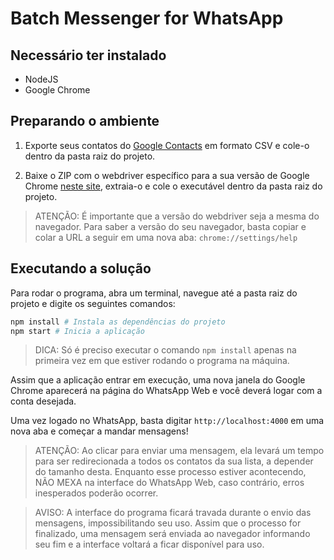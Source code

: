 # Batch Messenger for WhatsApp

## Necessário ter instalado

* NodeJS
* Google Chrome

## Preparando o ambiente

1. Exporte seus contatos do [Google Contacts](https://contacts.google.com) em formato CSV e cole-o dentro da pasta raiz do projeto.

2. Baixe o ZIP com o webdriver específico para a sua versão de Google Chrome [neste site](https://chromedriver.chromium.org/downloads), extraia-o e cole o executável dentro da pasta raiz do projeto.

> ATENÇÃO: É importante que a versão do webdriver seja a mesma do navegador. Para saber a versão do seu navegador, basta copiar e colar a URL a seguir em uma nova aba: ``chrome://settings/help``

## Executando a solução

Para rodar o programa, abra um terminal, navegue até a pasta raiz do projeto e digite os seguintes comandos:

```bash
npm install # Instala as dependências do projeto
npm start # Inicia a aplicação
```

> DICA: Só é preciso executar o comando ``npm install`` apenas na primeira vez em que estiver rodando o programa na máquina.

Assim que a aplicação entrar em execução, uma nova janela do Google Chrome aparecerá na página do WhatsApp Web e você deverá logar com a conta desejada.

Uma vez logado no WhatsApp, basta digitar ``http://localhost:4000`` em uma nova aba e começar a mandar mensagens!

> ATENÇÃO: Ao clicar para enviar uma mensagem, ela levará um tempo para ser redirecionada a todos os contatos da sua lista, a depender do tamanho desta. Enquanto esse processo estiver acontecendo, NÃO MEXA na interface do WhatsApp Web, caso contrário, erros inesperados poderão ocorrer.

> AVISO: A interface do programa ficará travada durante o envio das mensagens, impossibilitando seu uso. Assim que o processo for finalizado, uma mensagem será enviada ao navegador informando seu fim e a interface voltará a ficar disponível para uso.
